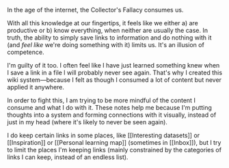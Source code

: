In the age of the internet, the Collector's Fallacy consumes us.

With all this knowledge at our fingertips, it feels like we either a) are productive or b) know everything, when neither are usually the case. In truth, the ability to simply save links to information and do nothing with it (and *feel like* we're doing something with it) limits us. It's an illusion of competence.

I'm guilty of it too. I often feel like I have just learned something knew when I save a link in a file I will probably never see again. That's why I created this wiki system—because I felt as though I consumed a lot of content but never applied it anywhere.

In order to fight this, I am trying to be more mindful of the content I consume and what I do with it. These notes help me because I'm putting thoughts into a system and forming connections with it visually, instead of just in my head (where it's likely to never be seen again).

I do keep certain links in some places, like [[Interesting datasets]] or [[Inspiration]] or [[Personal learning map]] (sometimes in [[Inbox]]), but I try to limit the places I'm keeping links (mainly constrained by the categories of links I can keep, instead of an endless list).